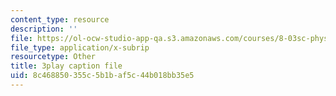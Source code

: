 ```yaml
---
content_type: resource
description: ''
file: https://ol-ocw-studio-app-qa.s3.amazonaws.com/courses/8-03sc-physics-iii-vibrations-and-waves-fall-2016/8c468850355c5b1baf5c44b018bb35e5_BX4QPdP7fT8.vtt
file_type: application/x-subrip
resourcetype: Other
title: 3play caption file
uid: 8c468850-355c-5b1b-af5c-44b018bb35e5
---
```

